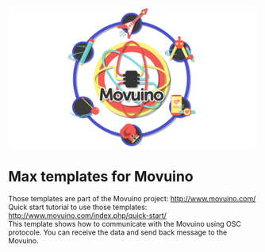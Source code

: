 ![alt tag](https://raw.githubusercontent.com/hssnadr/Movuina_HandsON/master/Media/Home.jpg#center=500px)

# Max templates for Movuino

Those templates are part of the Movuino project: http://www.movuino.com/  
Quick start tutorial to use those templates: http://www.movuino.com/index.php/quick-start/  
This template shows how to communicate with the Movuino using OSC protocole. You can receive the data and send back message to the Movuino.